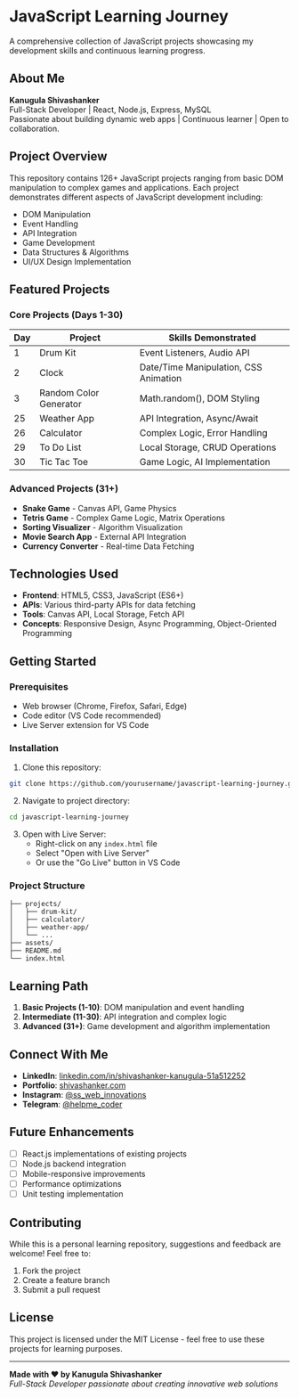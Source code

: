 # JavaScript Learning Journey

A comprehensive collection of JavaScript projects showcasing my development skills and continuous learning progress.

## About Me

**Kanugula Shivashanker**  
Full-Stack Developer | React, Node.js, Express, MySQL  
Passionate about building dynamic web apps | Continuous learner | Open to collaboration.

## Project Overview

This repository contains 126+ JavaScript projects ranging from basic DOM manipulation to complex games and applications. Each project demonstrates different aspects of JavaScript development including:

- DOM Manipulation
- Event Handling
- API Integration
- Game Development
- Data Structures & Algorithms
- UI/UX Design Implementation

## Featured Projects

### Core Projects (Days 1-30)
| Day | Project | Skills Demonstrated |
|-----|---------|-------------------|
| 1 | Drum Kit | Event Listeners, Audio API |
| 2 | Clock | Date/Time Manipulation, CSS Animation |
| 3 | Random Color Generator | Math.random(), DOM Styling |
| 25 | Weather App | API Integration, Async/Await |
| 26 | Calculator | Complex Logic, Error Handling |
| 29 | To Do List | Local Storage, CRUD Operations |
| 30 | Tic Tac Toe | Game Logic, AI Implementation |

### Advanced Projects (31+)
- **Snake Game** - Canvas API, Game Physics
- **Tetris Game** - Complex Game Logic, Matrix Operations
- **Sorting Visualizer** - Algorithm Visualization
- **Movie Search App** - External API Integration
- **Currency Converter** - Real-time Data Fetching

## Technologies Used

- **Frontend**: HTML5, CSS3, JavaScript (ES6+)
- **APIs**: Various third-party APIs for data fetching
- **Tools**: Canvas API, Local Storage, Fetch API
- **Concepts**: Responsive Design, Async Programming, Object-Oriented Programming

## Getting Started

### Prerequisites
- Web browser (Chrome, Firefox, Safari, Edge)
- Code editor (VS Code recommended)
- Live Server extension for VS Code

### Installation

1. Clone this repository:
```bash
git clone https://github.com/yourusername/javascript-learning-journey.git
```

2. Navigate to project directory:
```bash
cd javascript-learning-journey
```

3. Open with Live Server:
   - Right-click on any `index.html` file
   - Select "Open with Live Server"
   - Or use the "Go Live" button in VS Code

### Project Structure
```
├── projects/
│   ├── drum-kit/
│   ├── calculator/
│   ├── weather-app/
│   └── ...
├── assets/
├── README.md
└── index.html
```

## Learning Path

1. **Basic Projects (1-10)**: DOM manipulation and event handling
2. **Intermediate (11-30)**: API integration and complex logic
3. **Advanced (31+)**: Game development and algorithm implementation

## Connect With Me

- **LinkedIn**: [linkedin.com/in/shivashanker-kanugula-51a512252](https://www.linkedin.com/in/shivashanker-kanugula-51a512252)
- **Portfolio**: [shivashanker.com](https://www.shivashanker.com)
- **Instagram**: [@ss_web_innovations](https://instagram.com/ss_web_innovations)
- **Telegram**: [@helpme_coder](https://t.me/helpme_coder)

## Future Enhancements

- [ ] React.js implementations of existing projects
- [ ] Node.js backend integration
- [ ] Mobile-responsive improvements
- [ ] Performance optimizations
- [ ] Unit testing implementation

## Contributing

While this is a personal learning repository, suggestions and feedback are welcome! Feel free to:

1. Fork the project
2. Create a feature branch
3. Submit a pull request

## License

This project is licensed under the MIT License - feel free to use these projects for learning purposes.

---

**Made with ❤️ by Kanugula Shivashanker**  
*Full-Stack Developer passionate about creating innovative web solutions*